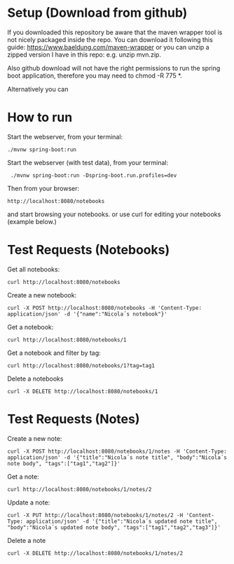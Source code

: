 # Setup (Download from github)

If you downloaded this repository be aware that the maven wrapper tool is not nicely packaged inside the repo.
You can download it following this guide: https://www.baeldung.com/maven-wrapper
or you can unzip a zipped version I have in this repo: e.g. unzip mvn.zip.

Also github download will not have the right permissions to run the spring boot application, therefore you may need to chmod -R 775 *.

Alternatively you can 

# How to run

Start the webserver, from your terminal:
```
./mvnw spring-boot:run
```

Start the webserver (with test data), from your terminal:
```
 ./mvnw spring-boot:run -Dspring-boot.run.profiles=dev   
```

Then from your browser:
```
http://localhost:8080/notebooks
```

and start browsing your notebooks. or use curl for editing your notebooks (example below.)

# Test Requests (Notebooks)

Get all notebooks:
```
curl http://localhost:8080/notebooks
```

Create a new notebook:
```
curl -X POST http://localhost:8080/notebooks -H 'Content-Type: application/json' -d '{"name":"Nicola´s notebook"}'
```

Get a notebook:
```
curl http://localhost:8080/notebooks/1
```

Get a notebook and filter by tag:
```
curl http://localhost:8080/notebooks/1?tag=tag1
```

Delete a notebooks
```
curl -X DELETE http://localhost:8080/notebooks/1
```

# Test Requests (Notes)

Create a new note:
```
curl -X POST http://localhost:8080/notebooks/1/notes -H 'Content-Type: application/json' -d '{"title":"Nicola´s note title", "body":"Nicola´s note body", "tags":["tag1","tag2"]}'
```

Get a note:
```
curl http://localhost:8080/notebooks/1/notes/2
```

Update a note:
```
curl -X PUT http://localhost:8080/notebooks/1/notes/2 -H 'Content-Type: application/json' -d '{"title":"Nicola´s updated note title", "body":"Nicola´s updated note body", "tags":["tag1","tag2","tag3"]}'
```

Delete a note
```
curl -X DELETE http://localhost:8080/notebooks/1/notes/2
```
